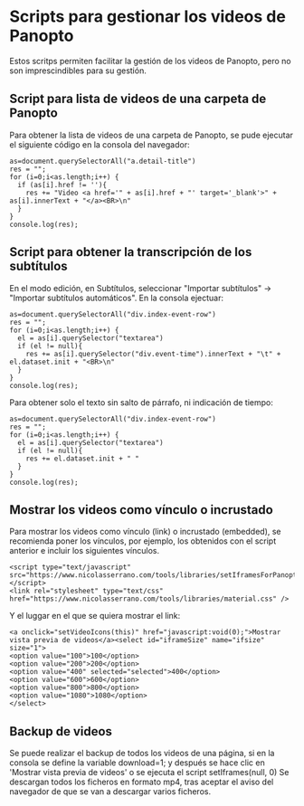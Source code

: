 # Scripts para gestionar los videos de Panopto

Estos scritps permiten facilitar la gestión de los videos de Panopto, pero no son imprescindibles para su gestión.

## Script para lista de videos de una carpeta de Panopto
Para obtener la lista de videos de una carpeta de Panopto, se pude ejecutar el siguiente código en la consola del navegador:

```
as=document.querySelectorAll("a.detail-title")
res = "";
for (i=0;i<as.length;i++) {
  if (as[i].href != ''){
    res += "Video <a href='" + as[i].href + "' target='_blank'>" + as[i].innerText + "</a><BR>\n"
  }
}
console.log(res);
```

## Script para obtener la transcripción de los subtítulos
En el modo edición, en Subtítulos, seleccionar "Importar subtítulos" -> "Importar subtítulos automáticos".
En la consola ejectuar:

```
as=document.querySelectorAll("div.index-event-row")
res = "";
for (i=0;i<as.length;i++) {
  el = as[i].querySelector("textarea")
  if (el != null){
    res += as[i].querySelector("div.event-time").innerText + "\t" + el.dataset.init + "<BR>\n"
  }
}
console.log(res);
```

Para obtener solo el texto sin salto de párrafo, ni indicación de tiempo:

```
as=document.querySelectorAll("div.index-event-row")
res = "";
for (i=0;i<as.length;i++) {
  el = as[i].querySelector("textarea")
  if (el != null){
    res += el.dataset.init + " "
  }
}
console.log(res);
```

## Mostrar los videos como vínculo o incrustado
Para mostrar los videos como vínculo (link) o incrustado (embedded), se recomienda poner los vínculos, por ejemplo,
los obtenidos con el script anterior e incluir los siguientes vínculos.

```
<script type="text/javascript" src="https://www.nicolasserrano.com/tools/libraries/setIframesForPanopto.js"></script>
<link rel="stylesheet" type="text/css" href="https://www.nicolasserrano.com/tools/libraries/material.css" />
```

Y el luggar en el que se quiera mostrar el link:
```
<a onclick="setVideoIcons(this)" href="javascript:void(0);">Mostrar vista previa de videos</a><select id="iframeSize" name="ifsize" size="1">
<option value="100">100</option>
<option value="200">200</option>
<option value="400" selected="selected">400</option>
<option value="600">600</option>
<option value="800">800</option>
<option value="1080">1080</option>
</select>
```

## Backup de videos
Se puede realizar el backup de todos los videos de una página, si en la consola 
se define la variable download=1; y después se hace clic en 'Mostrar vista previa de videos' o se ejecuta el script setIframes(null, 0)
Se descargan todos los ficheros en formato mp4, tras aceptar el aviso del navegador de que se van a descargar varios ficheros.
